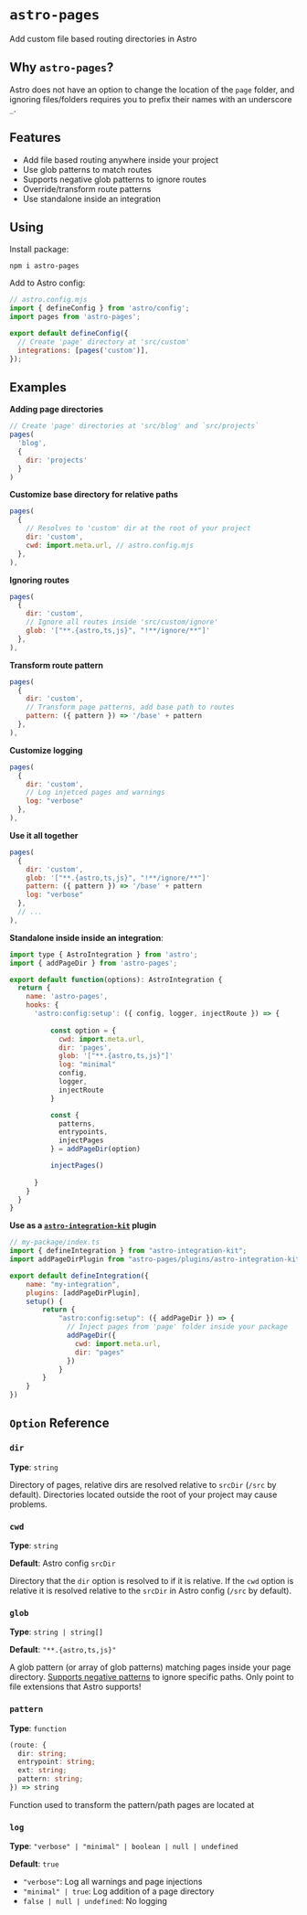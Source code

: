 # `astro-pages`

Add custom file based routing directories in Astro

## Why `astro-pages`?

Astro does not have an option to change the location of the `page` folder, and ignoring files/folders  requires you to prefix their names with an underscore `_`.

## Features
- Add file based routing anywhere inside your project
- Use glob patterns to match routes
- Supports negative glob patterns to ignore routes
- Override/transform route patterns
- Use standalone inside an integration

## Using

Install package:

```
npm i astro-pages  
```

Add to Astro config:
```js
// astro.config.mjs
import { defineConfig } from 'astro/config';
import pages from 'astro-pages';

export default defineConfig({
  // Create 'page' directory at 'src/custom'
  integrations: [pages('custom')],
});
```

## Examples

**Adding page directories**

```js
// Create 'page' directories at 'src/blog' and `src/projects`
pages(
  'blog', 
  {
    dir: 'projects'
  }
)
```

**Customize base directory for relative paths**

```js
pages(
  {
    // Resolves to 'custom' dir at the root of your project
    dir: 'custom',
    cwd: import.meta.url, // astro.config.mjs
  },
),
```

**Ignoring routes**

```js
pages(
  {
    dir: 'custom',
    // Ignore all routes inside 'src/custom/ignore'
    glob: '["**.{astro,ts,js}", "!**/ignore/**"]'
  },
),
```

**Transform route pattern**

```js
pages(
  {
    dir: 'custom',
    // Transform page patterns, add base path to routes
    pattern: ({ pattern }) => '/base' + pattern 
  },
),
```

**Customize logging**

```js
pages(
  {
    dir: 'custom',
    // Log injetced pages and warnings
    log: "verbose"
  },
),
```

**Use it all together**

```js
pages(
  {
    dir: 'custom',
    glob: '["**.{astro,ts,js}", "!**/ignore/**"]'
    pattern: ({ pattern }) => '/base' + pattern 
    log: "verbose"
  },
  // ...
),
```

**Standalone inside inside an integration**:

```js
import type { AstroIntegration } from 'astro';
import { addPageDir } from 'astro-pages';

export default function(options): AstroIntegration {  
  return {
    name: 'astro-pages',
    hooks: {
      'astro:config:setup': ({ config, logger, injectRoute }) => {
        
          const option = {
            cwd: import.meta.url,
            dir: 'pages',
            glob: '["**.{astro,ts,js}"]'
            log: "minimal"
            config,
            logger,
            injectRoute
          }

          const { 
            patterns, 
            entrypoints,
            injectPages 
          } = addPageDir(option)

          injectPages()
  
      }
    }
  }
}
```

**Use as a [`astro-integration-kit`](https://astro-integration-kit.netlify.app/getting-started/installation/) plugin**

```js
// my-package/index.ts
import { defineIntegration } from "astro-integration-kit";
import addPageDirPlugin from "astro-pages/plugins/astro-integration-kit";

export default defineIntegration({
    name: "my-integration",
    plugins: [addPageDirPlugin],
    setup() {
        return {
            "astro:config:setup": ({ addPageDir }) => {
              // Inject pages from 'page' folder inside your package
              addPageDir({
                cwd: import.meta.url,
                dir: "pages"
              })
            }
        }
    }
})
```

## `Option` Reference

### `dir`

**Type**: `string`

Directory of pages, relative dirs are resolved relative to `srcDir` (`/src` by default). Directories located outside the root of your project may cause problems.

### `cwd`

**Type**: `string`

**Default**: Astro config `srcDir`

Directory that the `dir` option is resolved to if it is relative. If the `cwd` option is relative it is resolved relative to the `srcDir` in Astro config (`/src` by default).

### `glob`

**Type**: `string | string[]`

**Default**: `"**.{astro,ts,js}"`

A glob pattern (or array of glob patterns) matching pages inside your page directory. [Supports negative patterns](https://www.npmjs.com/package/fast-glob#how-to-exclude-directory-from-reading) to ignore specific paths. Only point to file extensions that Astro supports!

### `pattern`

**Type**: `function`

```ts
(route: {
  dir: string;
  entrypoint: string;
  ext: string;
  pattern: string;
}) => string
```

Function used to transform the pattern/path pages are located at

### `log`

**Type**: `"verbose" | "minimal" | boolean | null | undefined`

**Default**: `true`

- `"verbose"`: Log all warnings and page injections
- `"minimal" | true`: Log addition of a page directory
- `false | null | undefined`: No logging